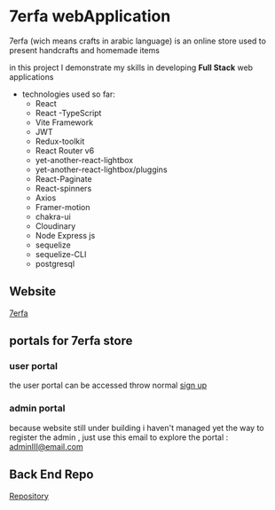 # 7erfa webApplication

7erfa (wich means crafts in arabic language) is an online store used to present handcrafts and homemade items

in this project I demonstrate my skills in developing **Full Stack** web applications

- technologies used so far:
  - React
  * React -TypeScript
  * Vite Framework
  * JWT
  - Redux-toolkit
  - React Router v6
  * yet-another-react-lightbox
  * yet-another-react-lightbox/pluggins
  * React-Paginate
  * React-spinners
  - Axios
  - Framer-motion
  - chakra-ui
  * Cloudinary
  - Node Express js
  - sequelize
  * sequelize-CLI
  - postgresql

## Website

[7erfa](https://main--polite-moxie-b61165.netlify.app/waterSpaces)

## portals for 7erfa store

### user portal

the user portal can be accessed throw normal [sign up](https://main--polite-moxie-b61165.netlify.app/signup)

### admin portal

because website still under building i haven't managed yet the way to register the admin
, just use this email to explore the portal : adminIII@email.com

## Back End Repo

[Repository](https://github.com/Hasan-droid/myStoreServer)
